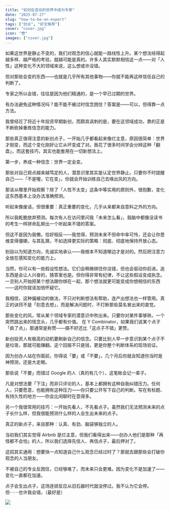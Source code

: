 ```yaml
---
title: "如何在变动的世界中成为专家"
date: "2025-07-27"
slug: "how-to-be-an-expert"
tags: ["创业", "好文推荐"]
cover: "cover.jpg"
icon: "😎"
images: ["cover.jpg"]
---
```

如果这世界是静止不变的，我们对观念的信心就能一路线性上升。某个想法经得起越多样、越严格的考验，就越可能是真的。许多人其实默默相信这一点——对「人性」这种变化不大的领域来说，这么想或许没错。



但对那些会变的东西——也就是几乎所有其他事物——你就不能再这样信任自己的判断了。



专家之所以会错，往往是因为他们精通的，是一个早已过期的世界。



有办法避免这种情况吗？能不能不被过时信念困住？答案是——可以，但得靠一点方法。



我曾经花了将近十年投资早期新创，而颇具讽刺的是，要在这领域成功，靠的正是不断砍掉重练信念的能力。



那些真正值得注意的新创点子，一开始几乎都看起来像烂主意，原因很简单：世界才刚变，而这个变化刚好让它从坏变成了对。我花了很多时间学会分辨这种「翻盘」，而这套技巧，其实也能套用在一切新想法上。



第一步，养成一种信念：世界一定会变。



那些对自己观点越来越笃定的人，潜意识里其实是认定世界静止。只要你不时提醒自己——「不是喔，它在变」，你就会开始训练自己去嗅出风的方向。



那该从哪里开始观察？除了「人性不太变」这条中等实用的原则外，很抱歉，变化这东西基本上没办法准确预测。



听起来像废话，但很重要：真正重要的变化，几乎从来都来自意料之外的方向。



所以我乾脆放弃预测。每次有人在访问里问我「未来怎么看」，我脑中都像没读书的考生一样拼命乱掰出一个听起来不错的答案。



但这不是因为我懒。恰好相反——我觉得，预测未来不但命中率可怜，还会让你思维变得僵硬。与其乱猜，不如选择更实际的策略：彻底、彻底地保持开放心态。



别自以为知道方向，先诚实地承认——我根本不知道哪边才是对的。然后把注意力全放在感知变化的能力上。



当然，你可以有一些假设性想法。它们会稍微绑住你没错，但也会驱动你前进。追东西是会让人兴奋的，猜答案也是。但你得非常有纪律，不让这些假设变成执念。
一旦别人开始把某个想法跟你绑在一起，那个想法就更可能变成你想相信的东西——这时你就该加倍怀疑它。



我相信，这种偏被动的做法，不只对判断想法有帮助，连产出想法也一样管用。真正的诀窍不是「刻意去想」，而是解决问题时，不打断那些莫名冒出来的直觉。



那些变化的风，常从某个领域专家的潜意识中吹出来。只要你对某件事够熟，一个突然跳出来的怪念头，几乎都有价值。
在 Y Combinator，如果我们说某个点子「疯了点」，那通常是称赞——搞不好还比「这点子不错」更赞。



新创投资人有极高的动机要刷新自己的信念。只要比别人早一步意识到某个点子不是垃圾，那就可能赚翻。这个回报不只是钱，更是你整个判断体系的现场验证。



因为创办人站在你面前，你得说「要」或「不要」，几个月后你就会知道你当时是神预测，还是大走眼。



那些说「不要」而错过 Google 的人（真的有几个），这笔帐会记一辈子。



凡是对想法要「下注」而非只评论的人，基本上都拥有这种自我纠错压力。任何人，只要愿意，也能拥有这种压力——你只要公开写下自己的判断。写在有标题、有持久性的地方——你会比闲聊时在意得多。



另一个我很常用的技巧：一开始先看人，不先看点子。虽然我们无法预测未来的点子长什么样，但我很能预测什么样的人会生出未来的点子。



真正的新点子，来自那种：认真、有劲、脑袋够独立的人。



当初我们其实觉得 Airbnb 是烂主意，但我们看得出来——创办人他们是那种「再怪都不会怕」的人，所以我们选择先信人、再信点子，最后押对了。



这招其实通用：想要快一点知道自己什么观念已经过时了？那就去跟那些会打破你观念的人当朋友。



不被自己的专业反困住，已经够难了，而未来只会更难。因为变化不是加速了——变化一直都在加速。



点子会生出点子，这场连锁反应从旧石器时代就没停过。我不认为它会停。
但⋯⋯也许我会错。（最好是）




![](https://prod-files-secure.s3.us-west-2.amazonaws.com/112d0858-5090-4d34-a606-b75eb8d65fd2/46476355-9cf3-4e99-9b7a-3531bc426380/1000202064.png?X-Amz-Algorithm=AWS4-HMAC-SHA256&X-Amz-Content-Sha256=UNSIGNED-PAYLOAD&X-Amz-Credential=ASIAZI2LB466VEAJIFYI%2F20250907%2Fus-west-2%2Fs3%2Faws4_request&X-Amz-Date=20250907T170950Z&X-Amz-Expires=3600&X-Amz-Security-Token=IQoJb3JpZ2luX2VjEDwaCXVzLXdlc3QtMiJHMEUCICZFxpLYEQQh45BGBGcGYfp8T7tmwbuxZ51%2BeEcfnKOoAiEAuVgYAucmar7%2BX4UCLwRsWmf4o8zH5AFR91nh0mE6ckQqiAQIpf%2F%2F%2F%2F%2F%2F%2F%2F%2F%2FARAAGgw2Mzc0MjMxODM4MDUiDM2GzXEalV1UagkhOyrcA5FAmDVmcwjqM2F1cBFbzv59KuKnE44J2qc9EBYWglKDScwdzg%2F6hLUqZkceee7%2BeNfhWHFnuh4SdO88Va7EIdQvv3NkHb480PQkzocRjot35HT%2B5k4dcf4LbG4%2BFL7Ad1KzVoLMCjG9%2Bt6I2WdhmAV0jmR4a0ryCyS3d6AYtqt0ZrppoEqONNbtB%2BsWCIve1iGXNRkMkjoArBReGRnZ6ppD1jguIubxzV%2BWKXowlPTjl1yqcFe4R5tc%2FAy%2FWWe0Goyjueu40CNPT%2BOcgzUDZsH6ILPU6KKlmtux1SfLsQQdsUksQaXAnWGUcAewsBnf3bddCDsDMj%2FQT47kPZqvyVwtOGHVEaXTr%2FgbtZL0eTR5k7WFIeqScBLzVZhU36IuVtzCFDYlD0nXKMpSmvyyOH1rnW3GtrdKWeDG%2BYrcOwdOVPT21gB6ErkfzQvZbp%2B3OtG7CdW4Rl4OjP4RESh65txBCFHL%2Bbn3tWLwNMyfNsfNl%2BezN%2Fexko6xP8yjBMB5xho0KXA4Y1FYfgulx%2Bg%2FwW81Jbyut8H6MMlmc2CEMscknkeWYa94yOmelnIQY0whDY%2ByhKJKdimfFrdfPzJWaYfQPiGIMQkS8A%2FCzMyjknIoqvKIZ7PocMBCyilvMPDn9cUGOqUBRmZ3Orp8pHBbMEH6rcClpldpyncVRbECOyOysvOp67iZKasq%2BuoMaxQF7UMF%2BZYFa0HCGGAiI9%2FiLDsPK39hIDCFmiG01tGY2BV8WjzCVQN2ZbXfA59Ys%2Be%2BQaud50roly7dBdJZIfMXkP8%2Faq%2BO3d8S7c74NpVZgNDc2gETIHQfc%2BPaSH58BIHEunPCxpl9nXskaDrpaM%2B3Pgam2z6TjCwvyoGN&X-Amz-Signature=022501a938caa0e664bc124658ab11c6e1ea8faf63bee119bbca4bf1e292da80&X-Amz-SignedHeaders=host&x-amz-checksum-mode=ENABLED&x-id=GetObject)


